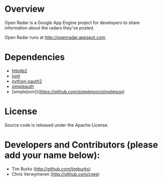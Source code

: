 
# Overview

Open Radar is a Google App Engine project for developers to share
information about the radars they've posted.

Open Radar runs at http://openradar.appspot.com.

# Dependencies

* [httplib2](http://code.google.com/p/httplib2)
* [lxml](http://lxml.de/)
* [python-oauth2](https://github.com/simplegeo/python-oauth2)
* [simpleauth](https://github.com/crhym3/simpleauth)
* [simplejson])(https://github.com/simplejson/simplejson)

# License

Source code is released under the Apache License.

# Developers and Contributors (please add your name below):

* Tim Burks (http://github.com/timburks)
* Chris Verwymeren (http://github.com/cvee)
